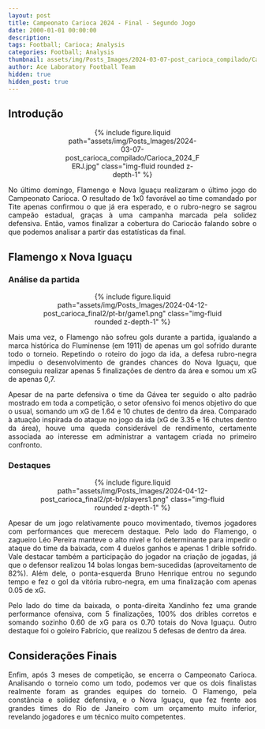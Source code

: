 ```yaml
---
layout: post
title: Campeonato Carioca 2024 - Final - Segundo Jogo
date: 2000-01-01 00:00:00
description:
tags: Football; Carioca; Analysis
categories: Football; Analysis
thumbnail: assets/img/Posts_Images/2024-03-07-post_carioca_compilado/Carioca_2024_FERJ.jpg
author: Ace Laboratory Football Team
hidden: true
hidden_post: true
---
```


<h2>Introdução</h2>

<div style="width: 55%; margin: 0 auto; text-align: center;">
{% include figure.liquid path="assets/img/Posts_Images/2024-03-07-post_carioca_compilado/Carioca_2024_FERJ.jpg" class="img-fluid rounded z-depth-1" %}
</div>

<div style="text-align: justify">
<p align="justify">

No último domingo, Flamengo e Nova Iguaçu realizaram o último jogo do Campeonato Carioca. O resultado de 1x0 favorável ao time comandado por Tite apenas confirmou o que já era esperado, e o rubro-negro se sagrou campeão estadual, graças à uma campanha marcada pela solidez defensiva. Então, vamos finalizar a cobertura do Cariocão falando sobre o que podemos analisar a partir das estatísticas da final.


</p>
</div>

<h2>Flamengo x Nova Iguaçu</h2>

<div style="text-align: justify">

<h3>Análise da partida</h3>
<div style="width: 80%; margin: 0 auto; text-align: center;">
{% include figure.liquid path="assets/img/Posts_Images/2024-04-12-post_carioca_final2/pt-br/game1.png" class="img-fluid rounded z-depth-1" %}
</div>

<p align="justify">

Mais uma vez, o Flamengo não sofreu gols durante a partida, igualando a marca histórica do Fluminense (em 1911) de apenas um gol sofrido durante todo o torneio. Repetindo o roteiro do jogo da ida, a defesa rubro-negra impediu o desenvolvimento de grandes chances do Nova Iguaçu, que conseguiu realizar apenas 5 finalizações de dentro da área e somou um xG de apenas 0,7. 



</p>

<p align="justify">

Apesar de na parte defensiva o time da Gávea ter seguido o alto padrão mostrado em toda a competição, o setor ofensivo foi menos objetivo do que o usual, somando um xG de 1.64 e 10 chutes de dentro da área. Comparado à atuação inspirada do ataque no jogo da ida (xG de 3.35 e 16 chutes dentro da área), houve uma queda considerável de rendimento, certamente associada ao interesse em administrar a vantagem criada no primeiro confronto.


</p>


<h3>Destaques</h3>

<div style="width: 80%; margin: 0 auto; text-align: center;">
{% include figure.liquid path="assets/img/Posts_Images/2024-04-12-post_carioca_final2/pt-br/players1.png" class="img-fluid rounded z-depth-1" %}
</div>

<p align="justify">

Apesar de um jogo relativamente pouco movimentado, tivemos jogadores com performances que merecem destaque. Pelo lado do Flamengo, o zagueiro Léo Pereira manteve o alto nível e foi determinante para impedir o ataque do time da baixada, com 4 duelos ganhos e apenas 1 drible sofrido. Vale destacar também a participação do jogador na criação de jogadas, já que o defensor realizou 14 bolas longas bem-sucedidas (aproveitamento de 82%). Além dele, o ponta-esquerda Bruno Henrique entrou no segundo tempo e fez o gol da vitória rubro-negra, em uma finalização com apenas 0.05 de xG.


</p>

<p align="justify">

Pelo lado do time da baixada, o ponta-direita Xandinho fez uma grande performance ofensiva, com 5 finalizações, 100% dos dribles corretos e somando sozinho 0.60 de xG para os 0.70 totais do Nova Iguaçu. Outro destaque foi o goleiro Fabrício, que realizou 5 defesas de dentro da área.


</p>


</div>

<h2>Considerações Finais</h2>
<div style="text-align: justify">

<p align="justify">

Enfim, após 3 meses de competição, se encerra o Campeonato Carioca. Analisando o torneio como um todo, podemos ver que os dois finalistas realmente foram as grandes equipes do torneio. O Flamengo, pela constância e solidez defensiva, e o Nova Iguaçu, que fez frente aos grandes times do Rio de Janeiro com um orçamento muito inferior, revelando jogadores e um técnico muito competentes.

</p>

</div>
